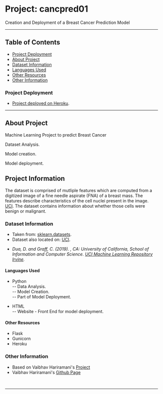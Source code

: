 # Project: cancpred01
Creation and Deployment of a Breast Cancer Prediction Model
***

## Table of Contents
* [Project Deployment](#project-deployment)
* [About Project](#about-project)
* [Dataset Information](#dataset-information)
* [Languages Used](#languages-used)
* [Other Resources](#other-resources)
* [Other Information](#other-information)

### Project Deployment
* [Project deployed on Heroku](https://cancpred01.herokuapp.com/).

***
## About Project
<p> Machine Learning Project to predict Breast Cancer</p>
<p> Dataset Analysis.</p>
<p> Model creation.</p>
<p> Model deployment.</p>


## Project Information
The dataset is comprised of mutliple features which are computed from a digitized image of a fine needle aspirate (FNA) of a breast mass.
The features describe characteristics of the cell nuclei present in the image. [UCI](https://archive.ics.uci.edu/ml/datasets/Breast+Cancer+Wisconsin+(Diagnostic)).
The dataset contains information about whether those cells were benign or malignant.

### Dataset Information
* Taken from: [sklearn.datasets](https://scikit-learn.org/stable/modules/generated/sklearn.datasets.load_breast_cancer.html).
* Dataset also located on: [UCI](https://archive.ics.uci.edu/ml/datasets/Breast+Cancer+Wisconsin+(Diagnostic)).
- <i>Dua, D. and Graff, C. (2019). , CA: University of California, School of Information and Computer Science. <a href="https://github.com/vaibhavhariaramani/Breast_Cancer_Detection_ML-with-Web-End-Deployment" target="http://archive.ics.uci.edu/mlk"> UCI Machine Learning Repository Irvine</a>.</i>

#### Languages Used
* Python <br>
-- Data Analysis. <br>
-- Model Creation. <br>
-- Part of Model Deployment.

* HTML <br>
-- Website - Front End for model deployment.

#### Other Resources
* Flask
* Gunicorn
* Heroku


### Other Information

- Based on Vaibhav Hariramani's <a href="https://github.com/vaibhavhariaramani/Breast_Cancer_Detection_ML-with-Web-End-Deployment" target="_blank">Project</a>
- Vaibhav Hariramani's <a href="https://github.com/vaibhavhariaramani" target="_blank">Github Page</a>
<br>


***
